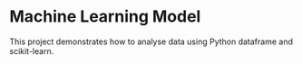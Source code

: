 # Machine Learning Model
This project demonstrates how to analyse data using Python dataframe and scikit-learn.
